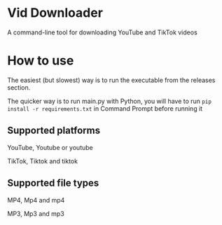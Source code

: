 # Vid Downloader
A command-line tool for downloading YouTube and TikTok videos

# How to use
The easiest (but slowest) way is to run the executable from the releases section.

The quicker way is to run main.py with Python, you will have to run `pip install -r requirements.txt` in Command Prompt before running it

## Supported platforms
YouTube, Youtube or youtube

TikTok, Tiktok and tiktok

## Supported file types
MP4, Mp4 and mp4

MP3, Mp3 and mp3
